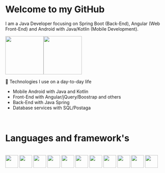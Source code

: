 <h1> Welcome to my GitHub </h1>

I am a Java Developer focusing on Spring Boot (Back-End),  Angular (Web Front-End) and Android with Java/Kotlin (Mobile Development).


<div>
    <img height="120em" src="https://github-readme-stats-ten-gilt.vercel.app/api?username=devgustavopavao&show_icons=true&theme=dracula&count_private=true"><img height="120em" src="https://github-readme-stats-ten-gilt.vercel.app/api/top-langs/?username=devgustavopavao&layout=compact&theme=dracula">
</div>

🧰 Technologies I use on a day-to-day life
  <ul>
      <li>Mobile Android with Java and Kotlin</li>
      <li>Front-End with Angular/jQuery/Boostrap and others</li>
      <li>Back-End with Java Spring</li>
      <li>Database services with SQL/Postaga</li>
      
  </ul>
  <br/>
  <h1> Languages and framework's </h1> <br>
  <div>
    <img height='40em' src='https://cdn.worldvectorlogo.com/logos/java.svg'>
     <img height='40em' src='https://cdn.worldvectorlogo.com/logos/kotlin-1.svg'>
    <img height='40em' src='https://cdn.worldvectorlogo.com/logos/spring-3.svg'>
     <img height='40em' src="https://cdn.worldvectorlogo.com/logos/postgresql.svg">
    <img height='40em' src="https://cdn.worldvectorlogo.com/logos/typescript.svg">
    <img height='40em' src="https://cdn.worldvectorlogo.com/logos/logo-javascript.svg">
    <img height='40em' src="https://cdn.worldvectorlogo.com/logos/html-1.svg">
    <img height='40em' src='https://cdn.worldvectorlogo.com/logos/css-3.svg'>
     <img height='40em' src='https://cdn.worldvectorlogo.com/logos/bootstrap-4.svg'>
      <img height='40em' src="https://cdn.worldvectorlogo.com/logos/jquery-3.svg">
     <img height='40em' src="https://cdn.worldvectorlogo.com/logos/angular-3.svg">
     
  </div>


 
